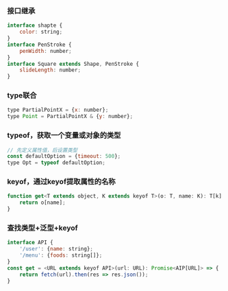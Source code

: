 ### 接口继承
```javascript
interface shapte {
    color: string;
}
interface PenStroke {
    penWidth: number;
}
interface Square extends Shape, PenStroke {
    slideLength: number;
}
```

### type联合
```javascript
type PartialPointX = {x: number};
type Point = PartialPointX & {y: number};
```

### typeof，获取一个变量或对象的类型
```javascript
// 先定义属性值，后设置类型
const defaultOption = {timeout: 500};
type Opt = typeof defaultOption;
```

### keyof，通过keyof提取属性的名称
```javascript
function get<T extends object, K extends keyof T>(o: T, name: K): T[k] {
    return o[name];
}
```

### 查找类型+泛型+keyof
```javascript
interface API {
    '/user': {name: string};
    '/menu': {foods: string[]};
}
const get = <URL extends keyof API>(url: URL): Promise<AIP[URL]> => {
    return fetch(url).then(res => res.json());
}
```